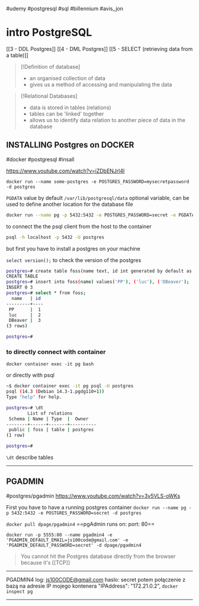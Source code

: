 #udemy  #postgresql  #sql  #billennium 
#avis_jon

# intro PostgreSQL
[[3 - DDL Postgres]]
[[4 - DML Postgres]]
[[5 - SELECT (retrieving data from a table)]]


>[!Definition of database]
> - an organised collection of data
> - gives us a method of accessing and manipulating the data


>[!Relational Databases]
>- data is stored in tables (relations)
>- tables can be 'linked' together
>- allows us to identify data relation to another piece of data in the database


## INSTALLING Postgres on DOCKER
#docker  #postgresql #insall 

https://www.youtube.com/watch?v=iZDbENJrl4I


`docker run --name some-postgres -e POSTGRES_PASSWORD=mysecretpassword -d postgres`

`PGDATA` value by default `/var/lib/postgresql/data`
optional variable, can be used to define another location for the database file


```bash
docker run --name pg -p 5432:5432 -e POSTGRES_PASSWORD=secret -e PGDATA=/pgdata -v $(pwd)/pgdata:/pgdata -d postgres
```

to connect the the psql client from the host to the container
```bash
psql -h localhost -p 5432 -U postgres
```
but first you have to install a postgres on your machine

`select version();` to check the version of the postgres

```bash
postgres=# create table foss(name text, id int generated by default as identity);
CREATE TABLE
postgres=# insert into foss(name) values('PP'), ('luc'), ('DBeaver');
INSERT 0 3
postgres=# select * from foss;
  name   | id
---------+----
 PP      |  1
 luc     |  2
 DBeaver |  3
(3 rows)

postgres=#
```

### to directly connect with container
`docker container exec -it pg bash`

or directly with psql 

```bash
~$ docker container exec -it pg psql -U postgres
psql (14.3 (Debian 14.3-1.pgdg110+1))
Type "help" for help.

postgres=# \dt
        List of relations
 Schema | Name | Type  |  Owner
--------+------+-------+----------
 public | foss | table | postgres
(1 row)

postgres=#
```
`\dt` describe tables

---
## PGADMIN
#postgres/pgadmin
https://www.youtube.com/watch?v=3v5VLS-oWKs

First you have to have a running postgres container
`docker run --name pg -p 5432:5432 -e POSTGRES_PASSWORD=secret -d postgres`

`docker pull dpage/pgadmin4`
==pgAdmin runs  on: port: 80==


`docker run -p 5555:80 --name pgadmin4 -e 'PGADMIN_DEFAULT_EMAIL=js100code@gmail.com' -e 'PGADMIN_DEFAULT_PASSWORD=secret' -d dpage/pgadmin4 `

> You cannot hit the Postgres database directly from the browser  because it's [[TCP]]

---
PGADMIN4
log: js100CODE@gmail.com
haslo: secret
potem połączenie z bazą na adresie IP mojego kontenera  "IPAddress": "172.21.0.2",
`docker inspect pg`

-----






